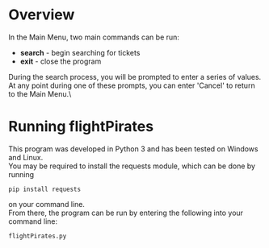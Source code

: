# Overview
In the Main Menu, two main commands can be run:
- **search** - begin searching for tickets
- **exit** - close the program

During the search process, you will be prompted to enter a series of values.\
At any point during one of these prompts, you can enter 'Cancel' to return to the Main Menu.\

# Running flightPirates
This program was developed in Python 3 and has been tested on Windows and Linux.\
You may be required to install the requests module, which can be done by running
```
pip install requests
```
on your command line.\
From there, the program can be run by entering the following into your command line:
```
flightPirates.py
```